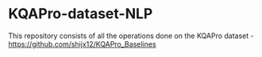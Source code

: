 # KQAPro-dataset-NLP
This repository consists of all the operations done on the KQAPro dataset - https://github.com/shijx12/KQAPro_Baselines
